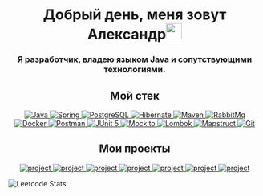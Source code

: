 
<h1 align="center">Добрый день, меня зовут Александр<img src="https://github.com/blackcater/blackcater/raw/main/images/Hi.gif" height="32"/></h1>
<h3 align="center">Я разработчик, владею языком Java и сопутствующими технологиями.</h3>


<h2 align="center">Мой стек</h2>
<div align="center">
    <a href="https://www.java.com" target="_blank" rel="noreferrer"> <img src="https://img.shields.io/badge/JAVA-f3f6f4?style=for-the-badge" alt = "Java"/> </a>
    <a href="https://spring.io/" target="_blank" rel="noreferrer"> <img src="https://img.shields.io/badge/SPRING_FRAMEWORK-green?style=for-the-badge" alt = "Spring"/> </a>
    <a href="https://www.postgresql.org/" target="_blank" rel="noreferrer"> <img src="https://img.shields.io/badge/POSTGRESQL-blue?style=for-the-badge" alt = "PostgreSQL"/> </a>
    <a href="https://hibernate.org/" target="_blank" rel="noreferrer"> <img src="https://img.shields.io/badge/HIBERNATE-999999?style=for-the-badge" alt = "Hibernate"/> </a>
    <a href="https://maven.apache.org/" target="_blank" rel="noreferrer"> <img src="https://img.shields.io/badge/MAVEN-red?style=for-the-badge" alt = "Maven"/> </a>
    <a href="https://www.rabbitmq.com/" target="_blank" rel="noreferrer"> <img src="https://img.shields.io/badge/RABBITMQ-orange?style=for-the-badge" alt = "RabbitMq"/> </a>
    <a href="https://www.docker.com/" target="_blank" rel="noreferrer"> <img src="https://img.shields.io/badge/DOCKER-1f82ab?style=for-the-badge" alt = "Docker"/> </a>
    <a href="https://www.postman.com/" target="_blank" rel="noreferrer"> <img src="https://img.shields.io/badge/POSTMAN-orange?style=for-the-badge" alt = "Postman"/> </a>
    <a href="https://junit.org/" target="_blank" rel="noreferrer"> <img src="https://img.shields.io/badge/JUNIT 5-6aa84f?style=for-the-badge" alt = "JUnit 5"/> </a>
    <a href="https://site.mockito.org/" target="_blank" rel="noreferrer"> <img src="https://img.shields.io/badge/MOCKITO-b6d7a8?style=for-the-badge" alt = "Mockito"/> </a>
    <a href="https://projectlombok.org/" target="_blank" rel="noreferrer"> <img src="https://img.shields.io/badge/LOMBOK-f3f6f4?style=for-the-badge" alt = "Lombok"/> </a>
    <a href="https://mapstruct.org/" target="_blank" rel="noreferrer"> <img src="https://img.shields.io/badge/MAPSTRUCT-orange?style=for-the-badge" alt = "Mapstruct"/> </a>
    <a href="https://git-scm.com/" target="_blank" rel="noreferrer"> <img src="https://img.shields.io/badge/GIT-f6b26b?style=for-the-badge" alt = "Git"/> </a>
</div>

<h2 align="center">Мои проекты</h2>
<div align="center">
        <a href="https://github.com/Alex-Naumenko1986/expense-app" target="_project" rel="noreferrer"> <img src="https://github-readme-stats.vercel.app/api/pin/?username=Alex-Naumenko1986&repo=expense-app&theme=shadow_blue" alt="project"/> </a>
    <a href="https://github.com/Alex-Naumenko1986/java-explore-with-me" target="_project" rel="noreferrer"> <img src="https://github-readme-stats.vercel.app/api/pin/?username=Alex-Naumenko1986&repo=java-explore-with-me&theme=shadow_blue" alt="project"/> </a>
    <a href="https://github.com/Alex-Naumenko1986/java-shareit" target="_project" rel="noreferrer"> <img src="https://github-readme-stats.vercel.app/api/pin/?username=Alex-Naumenko1986&repo=java-shareit&theme=shadow_blue" alt="project"/> </a>
    <a href="https://github.com/Alex-Naumenko1986/java-filmorate-group/tree/develop" target="_project" rel="noreferrer"> <img src="https://github-readme-stats.vercel.app/api/pin/?username=Alex-Naumenko1986&repo=java-filmorate-group&theme=shadow_blue" alt="project"/> </a>
    <a href="https://github.com/Alex-Naumenko1986/java-kanban" target="_project" rel="noreferrer"> <img src="https://github-readme-stats.vercel.app/api/pin/?username=Alex-Naumenko1986&repo=java-kanban&theme=shadow_blue" alt="project"/> </a>
    <a href="https://github.com/Alex-Naumenko1986/accounting-app" target="_project" rel="noreferrer"> <img src="https://github-readme-stats.vercel.app/api/pin/?username=Alex-Naumenko1986&repo=accounting-app&theme=shadow_blue" alt="project"/> </a>
     <a href="https://github.com/Alex-Naumenko1986/step-tracker" target="_project" rel="noreferrer"> <img src="https://github-readme-stats.vercel.app/api/pin/?username=Alex-Naumenko1986&repo=step-tracker&theme=shadow_blue" alt="project"/> </a>
</div>

   ![Leetcode Stats](https://leetcard.jacoblin.cool/Goodwin-na)


